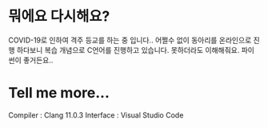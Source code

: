 # 뭐에요 다시해요?
COVID-19로 인하여 격주 등교를 하는 중 입니다.. 어쩔수 없이 동아리를 온라인으로 진행 하다보니 복습 개념으로 C언어를 진행하고 있습니다. 못하더라도 이해해줘요. 파이썬이 좋거든요..

# Tell me more...
Compiler : Clang 11.0.3
Interface : Visual Studio Code